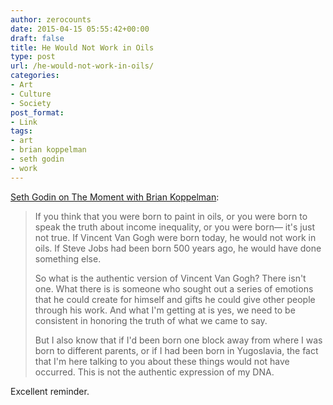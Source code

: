 ```yaml
---
author: zerocounts
date: 2015-04-15 05:55:42+00:00
draft: false
title: He Would Not Work in Oils
type: post
url: /he-would-not-work-in-oils/
categories:
- Art
- Culture
- Society
post_format:
- Link
tags:
- art
- brian koppelman
- seth godin
- work
---
```


[Seth Godin on The Moment with Brian Koppelman](https://itunes.apple.com/us/podcast/the-moment-seth-godin-10-7-14/id814550071?i=339877000&mt=2):


<blockquote>If you think that you were born to paint in oils, or you were born to speak the truth about income inequality, or you were born— it's just not true. If Vincent Van Gogh were born today, he would not work in oils. If Steve Jobs had been born 500 years ago, he would have done something else.

So what is the authentic version of Vincent Van Gogh? There isn't one. What there is is someone who sought out a series of emotions that he could create for himself and gifts he could give other people through his work. And what I'm getting at is yes, we need to be consistent in honoring the truth of what we came to say.

But I also know that if I'd been born one block away from where I was born to different parents, or if I had been born in Yugoslavia, the fact that I'm here talking to you about these things would not have occurred. This is not the authentic expression of my DNA.</blockquote>


Excellent reminder.
